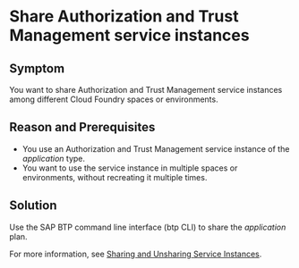 <!-- loio2da15b69509c4ca6a801b39abd315bb1 -->

# Share Authorization and Trust Management service instances



## Symptom

You want to share Authorization and Trust Management service instances among different Cloud Foundry spaces or environments.



## Reason and Prerequisites

-   You use an Authorization and Trust Management service instance of the *application* type.
-   You want to use the service instance in multiple spaces or environments, without recreating it multiple times.



## Solution

Use the SAP BTP command line interface \(btp CLI\) to share the *application* plan.

For more information, see [Sharing and Unsharing Service Instances](https://help.sap.com/docs/btp/sap-business-technology-platform/sharing-and-unsharing-service-instances).

